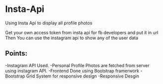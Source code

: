 # Insta-Api
Using Insta Api to display all profile photos

Get your own access token from insta api for fb developers and put it in url
Then You can use the instagram api to show any of the user data

## Points:
-Instagram API Used.
-Personal Profile Photos are fetched from server using instagram API.
-Frontend Done using Bootstrap framerwork
-Bootstrap Grid System for responsive design
-Responsive Desgin


